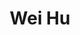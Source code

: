 ---
# Display name
title: Wei Hu
tags: [kg, kg_prof]

# Name pronunciation (optional)
name_pronunciation: 

superuser: false
highlight_name: false

# If the homepage is not available, leave the field below empty
# otherwise, provide url like '/authors/alice/' or 'https://www.example.com'
homepage: http://ws.nju.edu.cn/~whu

# Role/position/tagline
role: <a href="https://www.nju.edu.cn">Nanjing University&nbsp;&nbsp;School of Computer Science</a>

# Organizations/Affiliations to display in Biography box
organizations:
  - name: Knowledge Graph @ Websoft
    url: http://ws2.nju.edu.cn/kgwiki/doku.php?id=en:start

# Social network links
# Need to use another icon? Simply download the SVG icon to your `assets/media/icons/` folder.
profiles:
  - icon: at-symbol
    url: 'mailto:whu@nju.edu.cn'
    label: E-mail Me
  - icon: custom/dblp
    url: https://dblp.org/pid/52/173-7.html
  - icon: brands/google-scholar
    url: https://scholar.google.com/citations?user=iWs168sAAAAJ&hl=en
  # - icon: brands/x
  #   url: https://twitter.com/GetResearchDev
  # - icon: brands/instagram
  #   url: https://www.instagram.com/
  # - icon: brands/github
  #   url: https://github.com/gcushen
  # - icon: brands/linkedin
  #   url: https://www.linkedin.com/
  # - icon: academicons/google-scholar
  #   url: https://scholar.google.com/
  # - icon: academicons/orcid
  #   url: https://orcid.org/
---